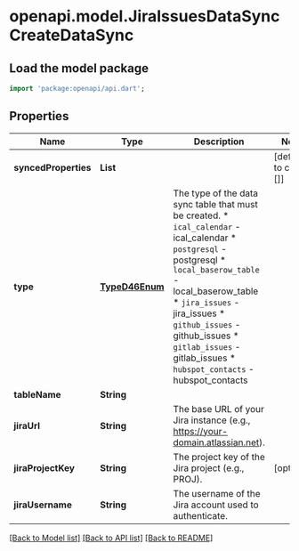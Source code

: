 # openapi.model.JiraIssuesDataSyncCreateDataSync

## Load the model package
```dart
import 'package:openapi/api.dart';
```

## Properties
Name | Type | Description | Notes
------------ | ------------- | ------------- | -------------
**syncedProperties** | **List<String>** |  | [default to const []]
**type** | [**TypeD46Enum**](TypeD46Enum.md) | The type of the data sync table that must be created.  * `ical_calendar` - ical_calendar * `postgresql` - postgresql * `local_baserow_table` - local_baserow_table * `jira_issues` - jira_issues * `github_issues` - github_issues * `gitlab_issues` - gitlab_issues * `hubspot_contacts` - hubspot_contacts | 
**tableName** | **String** |  | 
**jiraUrl** | **String** | The base URL of your Jira instance (e.g., https://your-domain.atlassian.net). | 
**jiraProjectKey** | **String** | The project key of the Jira project (e.g., PROJ). | [optional] 
**jiraUsername** | **String** | The username of the Jira account used to authenticate. | 

[[Back to Model list]](../README.md#documentation-for-models) [[Back to API list]](../README.md#documentation-for-api-endpoints) [[Back to README]](../README.md)


